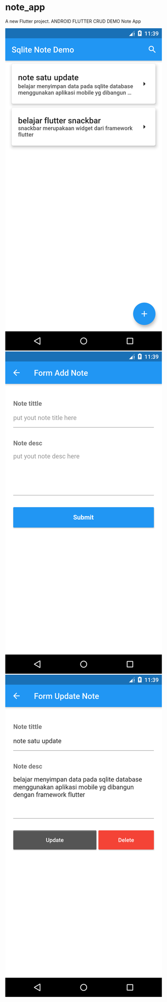 # note_app

A new Flutter project.
ANDROID FLUTTER CRUD DEMO
Note App

[![ss1](https://raw.githubusercontent.com/ahmadsyahrullft9/note-sqlite-crud/master/ss/Screenshot_1609389577.png "ss1")](https://raw.githubusercontent.com/ahmadsyahrullft9/note-sqlite-crud/master/ss/Screenshot_1609389577.png "ss1") [![ss2](https://raw.githubusercontent.com/ahmadsyahrullft9/note-sqlite-crud/master/ss/Screenshot_1609389585.png "ss2")](https://raw.githubusercontent.com/ahmadsyahrullft9/note-sqlite-crud/master/ss/Screenshot_1609389585.png "ss2") [![ss3](https://raw.githubusercontent.com/ahmadsyahrullft9/note-sqlite-crud/master/ss/Screenshot_1609389591.png "ss3")](https://raw.githubusercontent.com/ahmadsyahrullft9/note-sqlite-crud/master/ss/Screenshot_1609389591.png "ss3")
